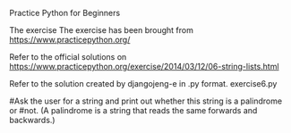 Practice Python for Beginners

The exercise The exercise has been brought from https://www.practicepython.org/

Refer to the official solutions on https://www.practicepython.org/exercise/2014/03/12/06-string-lists.html

Refer to the solution created by djangojeng-e in .py format. exercise6.py




#Ask the user for a string and print out whether this string is a palindrome or #not. (A palindrome is a string that reads the same forwards and backwards.)
